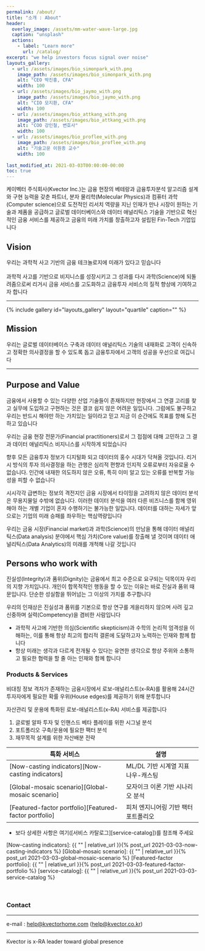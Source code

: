 ```yaml
---
permalink: /about/
title: "소개 : About"
header:
  overlay_image: /assets/mm-water-wave-large.jpg
  caption: "unsplash"
  actions:
    - label: "Learn more"
      url: /catalog/
excerpt: "we help investors focus signal over noise"
layouts_gallery:
  - url: /assets/images/bio_simonpark_with.png
    image_path: /assets/images/bio_simonpark_with.png
    alt: "CEO 박진홍, CFA"
    width: 100
  - url: /assets/images/bio_jaymo_with.png
    image_path: /assets/images/bio_jaymo_with.png
    alt: "CIO 모지환, CFA"
    width: 100
  - url: /assets/images/bio_attkang_with.png
    image_path: /assets/images/bio_attkang_with.png
    alt: "COO 강인철, 변호사"
    width: 100
  - url: /assets/images/bio_proflee_with.png
    image_path: /assets/images/bio_proflee_with.png
    alt: "기술고문 이원종 교수"
    width: 100
    
last_modified_at: 2021-03-03T00:00:00-00:00
toc: true
---
```


케이벡터 주식회사(Kvector Inc.)는 금융 현장의 베테랑과 금융투자분석 알고리즘 설계와 구현 능력을 갖춘 파트너,
분자 물리학(Molecular Physics)과 컴퓨터 과학(Computer science)으로 도전적인 리서치 역량을 지닌 인재가 만나
시장이 원하는 기술과 제품을 공급하고 글로벌 데이터베이스와 데이터 애널리틱스 기술을 기반으로
혁신적인 금융 서비스를 제공하고 금융의 미래 가치를 창출하고자 설립된 Fin-Tech 기업입니다


## Vision

우리는 과학적 사고 기반의 금융 테크놀로지에 미래가 있다고 믿습니다 <br/><br/>
과학적 사고를 기반으로 비지니스를 성장시키고 그 성과를 다시 과학(Science)에 되돌려줌으로써
리거시 금융 서비스를 고도화하고 금융투자 서비스의 질적 향상에 기여하고자 합니다  <br/>

------

{% include gallery id="layouts_gallery" layout="quartile" caption="" %}


## Mission

우리는 글로벌 데이터베이스 구축과 데이터 애널리틱스 기술의 내재화로 고객이 신속하고 정확한 의사결정을 할 수 있도록 돕고 금융투자에서 고객의 성공을 우선으로 여깁니다 <br/>

---


## Purpose and Value

금융에서 사용할 수 있는 다양한 산업 기술들이 존재하지만 현장에서 그 연결 고리를 찾고 실무에 도입하고 구현하는 것은 결코 쉽지 않은 어려운 일입니다. 그럼에도 불구하고 우리는 반드시 해야만 하는 가치있는 일이라고 믿고 지금 이 순간에도 목표를 향해 도전하고 있습니다 <br/>

우리는 금융 현장 전문가(Financial practitioners)로서 그 접점에 대해 고민하고 그 결과 데이터 애널리틱스 비지니스를 시작하게 되었습니다 <br/>

향후 모든 금융투자 정보가 디지털화 되고 데이터의 홍수 시대가 닥쳐올 것입니다. 리거시 방식의 투자 의사결정을 하는 관행은 심리적 편향과 인지적 오류로부터 자유로울 수 없습니다. 인간에 내재한 의도하지 않은 오류, 특히 이미 알고 있는 오류를 반복할 가능성을 피할 수 없습니다 <br/>

시시각각 급변하는 정보의 격전지인 금융 시장에서 타이밍을 고려하지 않은 데이터 분석은 무용지물일 수밖에 없습니다. 이러한 데이터 분석을 여러 다른 비즈니스를 함께 영위해야 하는 개별 기업이 혼자 수행하기는 불가능한 일입니다. 데이터를 대하는 자세가 앞으로는 기업의 미래 승패를 좌우하는 핵심역량입니다 <br/>

우리는 금융 시장(Financial market)과 과학(Science)의 만남을 통해 데이터 애널리틱스(Data analysis) 분야에서 핵심 가치(Core value)를 창출해 낼 것이며 데이터 애널리틱스(Data Analytics)의 미래를 개척해 나갈 것입니다 <br/>


## Persons who work with

진실성(Integrity)과 품위(Dignity)는 금융에서 최고 수준으로 요구되는 덕목이자 우리의 지향 가치입니다.  개인이 합목적적인 행동을 할 수 있는 이유는 바로 진실과 품위 때문입니다. 단순한 성실함을 뛰어넘는 그 이상의 가치를 추구합니다 <br/>

우리의 인재상은 진실성과 품위를 기본으로 항상 연구를 게을리하지 않으며 사려 깊고 신중하며 실력(Competency)을 겸비한 사람입니다 <br/>
- 과학적 사고에 기반한 의심(Scientific skepticism)과 수학의 논리적 엄격성을 이해하는, 이를 통해 항상 최고의 합리적 결론에 도달하고자 노력하는 인재와 함께 합니다 <br/>
- 항상 미래는 생각과 다르게 전개될 수 있다는 유연한 생각으로 항상 주위와 소통하고 필요한 협력을 할 줄 아는 인재와 함께 합니다 <br/>


### Products & Services

비대칭 정보 격차가 존재하는 금융시장에서 로보-애널리스트(x-RA)를 활용해 24시간 투자자에게 필요한 확률 우위(House edges)를 제공하기 위해 분투합니다

자산관리 및 운용에 특화된 로보-애널리스트(x-RA) 서비스를 제공합니다 <br/>

1. 글로벌 알파 투자 및 인핸스드 베타 플레이를 위한 시그널 분석 <br/>
2. 포트폴리오 구축/운용에 필요한 팩터 분석 <br/>
3. 재무목적 설계를 위한 자산배분 전략 <br/>


| 특화 서비스                                            | 설명                                 |
| ------------------------------------------------------ | ------------------------------------ |
| [Now-casting indicators][Now-casting indicators]       | ML/DL 기반 시계열 지표 나우-캐스팅   |
| [Global-mosaic scenario][Global-mosaic scenario]       | 모자이크 이론 기반 시나리오 분석     |
| [Featured-factor portfolio][Featured-factor portfolio] | 피처 엔지니어링 기반 팩터 포트폴리오 |

* 보다 상세한 사항은 여기([서비스 카탈로그][service-catalog])를 참조해 주세요 

[Now-casting indicators]: {{ "" | relative_url }}{% post_url 2021-03-03-now-casting-indicators %}
[Global-mosaic scenario]: {{ "" | relative_url }}{% post_url 2021-03-03-global-mosaic-scenario %}
[Featured-factor portfolio]: {{ "" | relative_url }}{% post_url 2021-03-03-featured-factor-portfolio %}
[service-catalog]: {{ "" | relative_url }}{% post_url 2021-03-03-service-catalog %}

<br/>


<h3>Contact</h3><a href='#contact'></a>

---

e-mail : help@kvectorhome.com (help@kvector.co.kr)

---
Kvector is x-RA leader toward global presence

